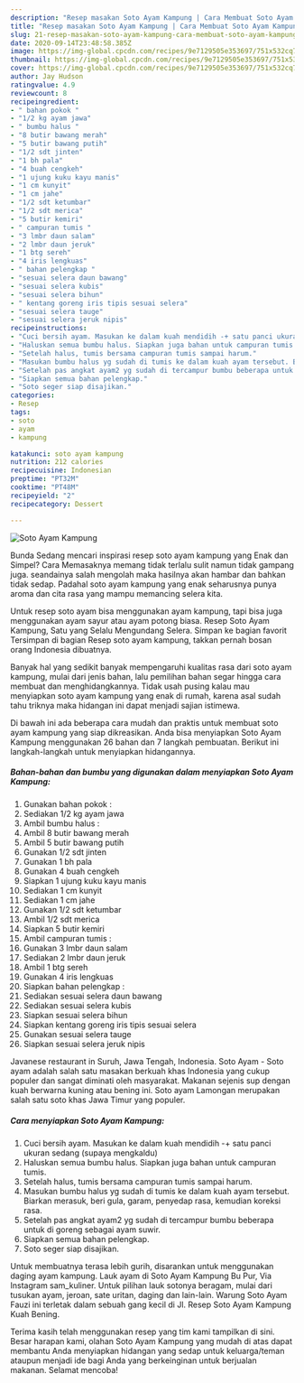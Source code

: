 ```yaml
---
description: "Resep masakan Soto Ayam Kampung | Cara Membuat Soto Ayam Kampung Yang Enak dan Simpel"
title: "Resep masakan Soto Ayam Kampung | Cara Membuat Soto Ayam Kampung Yang Enak dan Simpel"
slug: 21-resep-masakan-soto-ayam-kampung-cara-membuat-soto-ayam-kampung-yang-enak-dan-simpel
date: 2020-09-14T23:48:58.385Z
image: https://img-global.cpcdn.com/recipes/9e7129505e353697/751x532cq70/soto-ayam-kampung-foto-resep-utama.jpg
thumbnail: https://img-global.cpcdn.com/recipes/9e7129505e353697/751x532cq70/soto-ayam-kampung-foto-resep-utama.jpg
cover: https://img-global.cpcdn.com/recipes/9e7129505e353697/751x532cq70/soto-ayam-kampung-foto-resep-utama.jpg
author: Jay Hudson
ratingvalue: 4.9
reviewcount: 8
recipeingredient:
- " bahan pokok "
- "1/2 kg ayam jawa"
- " bumbu halus "
- "8 butir bawang merah"
- "5 butir bawang putih"
- "1/2 sdt jinten"
- "1 bh pala"
- "4 buah cengkeh"
- "1 ujung kuku kayu manis"
- "1 cm kunyit"
- "1 cm jahe"
- "1/2 sdt ketumbar"
- "1/2 sdt merica"
- "5 butir kemiri"
- " campuran tumis "
- "3 lmbr daun salam"
- "2 lmbr daun jeruk"
- "1 btg sereh"
- "4 iris lengkuas"
- " bahan pelengkap "
- "sesuai selera daun bawang"
- "sesuai selera kubis"
- "sesuai selera bihun"
- " kentang goreng iris tipis sesuai selera"
- "sesuai selera tauge"
- "sesuai selera jeruk nipis"
recipeinstructions:
- "Cuci bersih ayam. Masukan ke dalam kuah mendidih -+ satu panci ukuran sedang (supaya mengkaldu)"
- "Haluskan semua bumbu halus. Siapkan juga bahan untuk campuran tumis."
- "Setelah halus, tumis bersama campuran tumis sampai harum."
- "Masukan bumbu halus yg sudah di tumis ke dalam kuah ayam tersebut. Biarkan merasuk, beri gula, garam, penyedap rasa, kemudian koreksi rasa."
- "Setelah pas angkat ayam2 yg sudah di tercampur bumbu beberapa untuk di goreng sebagai ayam suwir."
- "Siapkan semua bahan pelengkap."
- "Soto seger siap disajikan."
categories:
- Resep
tags:
- soto
- ayam
- kampung

katakunci: soto ayam kampung 
nutrition: 212 calories
recipecuisine: Indonesian
preptime: "PT32M"
cooktime: "PT48M"
recipeyield: "2"
recipecategory: Dessert

---
```



![Soto Ayam Kampung](https://img-global.cpcdn.com/recipes/9e7129505e353697/751x532cq70/soto-ayam-kampung-foto-resep-utama.jpg)

Bunda Sedang mencari inspirasi resep soto ayam kampung yang Enak dan Simpel? Cara Memasaknya memang tidak terlalu sulit namun tidak gampang juga. seandainya salah mengolah maka hasilnya akan hambar dan bahkan tidak sedap. Padahal soto ayam kampung yang enak seharusnya punya aroma dan cita rasa yang mampu memancing selera kita.

Untuk resep soto ayam bisa menggunakan ayam kampung, tapi bisa juga menggunakan ayam sayur atau ayam potong biasa. Resep Soto Ayam Kampung, Satu yang Selalu Mengundang Selera. Simpan ke bagian favorit Tersimpan di bagian Resep soto ayam kampung, takkan pernah bosan orang Indonesia dibuatnya.

Banyak hal yang sedikit banyak mempengaruhi kualitas rasa dari soto ayam kampung, mulai dari jenis bahan, lalu pemilihan bahan segar hingga cara membuat dan menghidangkannya. Tidak usah pusing kalau mau menyiapkan soto ayam kampung yang enak di rumah, karena asal sudah tahu triknya maka hidangan ini dapat menjadi sajian istimewa.


Di bawah ini ada beberapa cara mudah dan praktis untuk membuat soto ayam kampung yang siap dikreasikan. Anda bisa menyiapkan Soto Ayam Kampung menggunakan 26 bahan dan 7 langkah pembuatan. Berikut ini langkah-langkah untuk menyiapkan hidangannya.

<!--inarticleads1-->

##### Bahan-bahan dan bumbu yang digunakan dalam menyiapkan Soto Ayam Kampung:

1. Gunakan  bahan pokok :
1. Sediakan 1/2 kg ayam jawa
1. Ambil  bumbu halus :
1. Ambil 8 butir bawang merah
1. Ambil 5 butir bawang putih
1. Gunakan 1/2 sdt jinten
1. Gunakan 1 bh pala
1. Gunakan 4 buah cengkeh
1. Siapkan 1 ujung kuku kayu manis
1. Sediakan 1 cm kunyit
1. Sediakan 1 cm jahe
1. Gunakan 1/2 sdt ketumbar
1. Ambil 1/2 sdt merica
1. Siapkan 5 butir kemiri
1. Ambil  campuran tumis :
1. Gunakan 3 lmbr daun salam
1. Sediakan 2 lmbr daun jeruk
1. Ambil 1 btg sereh
1. Gunakan 4 iris lengkuas
1. Siapkan  bahan pelengkap :
1. Sediakan sesuai selera daun bawang
1. Sediakan sesuai selera kubis
1. Siapkan sesuai selera bihun
1. Siapkan  kentang goreng iris tipis sesuai selera
1. Gunakan sesuai selera tauge
1. Siapkan sesuai selera jeruk nipis


Javanese restaurant in Suruh, Jawa Tengah, Indonesia. Soto Ayam - Soto ayam adalah salah satu masakan berkuah khas Indonesia yang cukup populer dan sangat diminati oleh masyarakat. Makanan sejenis sup dengan kuah berwarna kuning atau bening ini. Soto ayam Lamongan merupakan salah satu soto khas Jawa Timur yang populer. 

<!--inarticleads2-->

##### Cara menyiapkan Soto Ayam Kampung:

1. Cuci bersih ayam. Masukan ke dalam kuah mendidih -+ satu panci ukuran sedang (supaya mengkaldu)
1. Haluskan semua bumbu halus. Siapkan juga bahan untuk campuran tumis.
1. Setelah halus, tumis bersama campuran tumis sampai harum.
1. Masukan bumbu halus yg sudah di tumis ke dalam kuah ayam tersebut. Biarkan merasuk, beri gula, garam, penyedap rasa, kemudian koreksi rasa.
1. Setelah pas angkat ayam2 yg sudah di tercampur bumbu beberapa untuk di goreng sebagai ayam suwir.
1. Siapkan semua bahan pelengkap.
1. Soto seger siap disajikan.


Untuk membuatnya terasa lebih gurih, disarankan untuk menggunakan daging ayam kampung. Lauk ayam di Soto Ayam Kampung Bu Pur, Via Instagram sam_kuliner. Untuk pilihan lauk sotonya beragam, mulai dari tusukan ayam, jeroan, sate uritan, daging dan lain-lain. Warung Soto Ayam Fauzi ini terletak dalam sebuah gang kecil di Jl. Resep Soto Ayam Kampung Kuah Bening. 

Terima kasih telah menggunakan resep yang tim kami tampilkan di sini. Besar harapan kami, olahan Soto Ayam Kampung yang mudah di atas dapat membantu Anda menyiapkan hidangan yang sedap untuk keluarga/teman ataupun menjadi ide bagi Anda yang berkeinginan untuk berjualan makanan. Selamat mencoba!
